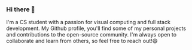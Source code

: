 ### Hi there 👋

I'm a CS student with a passion for visual computing and full stack development. My Github profile, you'll find some of my personal projects and contributions to the open-source community. I'm always open to collaborate and learn from others, so feel free to reach out!😄
